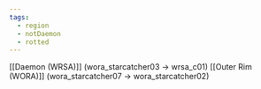 ```yaml
---
tags:
  - region
  - notDaemon
  - rotted
---
```

[[Daemon (WRSA)]] (wora_starcatcher03 -> wrsa_c01)
[[Outer Rim (WORA)]] (wora_starcatcher07 -> wora_starcatcher02)